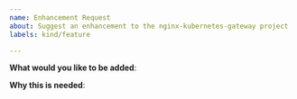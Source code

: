 ```yaml
---
name: Enhancement Request
about: Suggest an enhancement to the nginx-kubernetes-gateway project
labels: kind/feature

---
```

<!-- Please only use this template for submitting enhancement requests -->

**What would you like to be added**:

**Why this is needed**:
